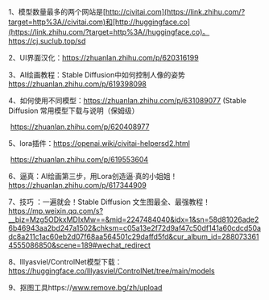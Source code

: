 

1、模型数量最多的两个网站是[http://civitai.com](https://link.zhihu.com/?target=http%3A//civitai.com)和[http://huggingface.co](https://link.zhihu.com/?target=http%3A//huggingface.co)。https://cj.suclub.top/sd

2、UI界面汉化：https://zhuanlan.zhihu.com/p/620316199

3、AI绘画教程：Stable Diffusion中如何控制人像的姿势 https://zhuanlan.zhihu.com/p/619398098

4、如何使用不同模型：https://zhuanlan.zhihu.com/p/631089077 (Stable Diffusion 常用模型下载与说明（保姆级）

​										 https://zhuanlan.zhihu.com/p/620408977

5、lora插件：https://openai.wiki/civitai-helpersd2.html

​						https://zhuanlan.zhihu.com/p/619553604

6、逼真：AI绘画第三步，用Lora创造逼·真的小姐姐！https://zhuanlan.zhihu.com/p/617344909

7、技巧 ：一遍就会！Stable Diffusion 文生图最全、最强教程！ https://mp.weixin.qq.com/s?__biz=Mzg5ODkxMDIxMw==&mid=2247484040&idx=1&sn=58d81026ade26b46943aa2bd247a1502&chksm=c05a13e2f72d9af47c50df141a60cdcd50adc8a211c1ac60eb2d07f68aa564501c29daffd5fd&cur_album_id=2880733614555086850&scene=189#wechat_redirect

8、lllyasviel/ControlNet模型下载：https://huggingface.co/lllyasviel/ControlNet/tree/main/models

9、抠图工具https://www.remove.bg/zh/upload

